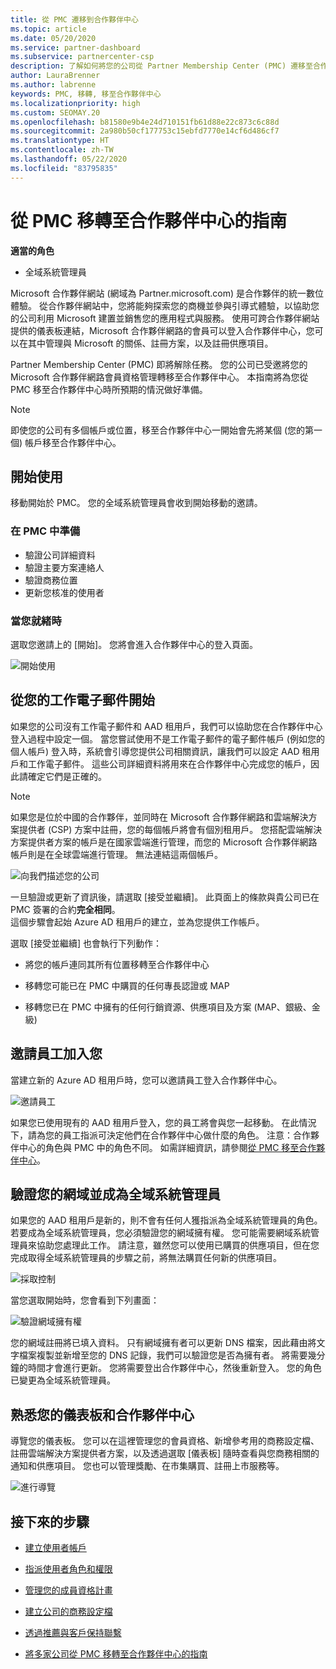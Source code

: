 ```yaml
---
title: 從 PMC 遷移到合作夥伴中心
ms.topic: article
ms.date: 05/20/2020
ms.service: partner-dashboard
ms.subservice: partnercenter-csp
description: 了解如何將您的公司從 Partner Membership Center (PMC) 遷移至合作夥伴中心。
author: LauraBrenner
ms.author: labrenne
keywords: PMC, 移轉, 移至合作夥伴中心
ms.localizationpriority: high
ms.custom: SEOMAY.20
ms.openlocfilehash: b81580e9b4e24d710151fb61d88e22c873c6c88d
ms.sourcegitcommit: 2a980b50cf177753c15ebfd7770e14cf6d486cf7
ms.translationtype: HT
ms.contentlocale: zh-TW
ms.lasthandoff: 05/22/2020
ms.locfileid: "83795835"
---
```

# <a name="guide-to-migrating-from-pmc-to-partner-center"></a>從 PMC 移轉至合作夥伴中心的指南

**適當的角色**

- 全域系統管理員

Microsoft 合作夥伴網站 (網域為 Partner.microsoft.com) 是合作夥伴的統一數位體驗。 從合作夥伴網站中，您將能夠探索您的商機並參與引導式體驗，以協助您的公司利用 Microsoft 建置並銷售您的應用程式與服務。 使用可跨合作夥伴網站提供的儀表板連結，Microsoft 合作夥伴網路的會員可以登入合作夥伴中心，您可以在其中管理與 Microsoft 的關係、註冊方案，以及註冊供應項目。

Partner Membership Center (PMC) 即將解除任務。 您的公司已受邀將您的 Microsoft 合作夥伴網路會員資格管理轉移至合作夥伴中心。 本指南將為您從 PMC 移至合作夥伴中心時所預期的情況做好準備。

>[!Note]
>即使您的公司有多個帳戶或位置，移至合作夥伴中心一開始會先將某個 (您的第一個) 帳戶移至合作夥伴中心。

## <a name="get-started"></a>開始使用

移動開始於 PMC。 您的全域系統管理員會收到開始移動的邀請。

### <a name="prepare-in-pmc"></a>在 PMC 中準備

- 驗證公司詳細資料
- 驗證主要方案連絡人
- 驗證商務位置
- 更新您核准的使用者

### <a name="when-youre-ready"></a>當您就緒時

選取您邀請上的 [開始]。 您將會進入合作夥伴中心的登入頁面。

![開始使用](images/migration/getstarted.jpg)

## <a name="start-with-your-work-email"></a>從您的工作電子郵件開始

如果您的公司沒有工作電子郵件和 AAD 租用戶，我們可以協助您在合作夥伴中心登入過程中設定一個。 當您嘗試使用不是工作電子郵件的電子郵件帳戶 (例如您的個人帳戶) 登入時，系統會引導您提供公司相關資訊，讓我們可以設定 AAD 租用戶和工作電子郵件。 這些公司詳細資料將用來在合作夥伴中心完成您的帳戶，因此請確定它們是正確的。

>[!Note]
>如果您是位於中國的合作夥伴，並同時在 Microsoft 合作夥伴網路和雲端解決方案提供者 (CSP) 方案中註冊，您的每個帳戶將會有個別租用戶。 您搭配雲端解決方案提供者方案的帳戶是在國家雲端進行管理，而您的 Microsoft 合作夥伴網路帳戶則是在全球雲端進行管理。 無法連結這兩個帳戶。

![向我們描述您的公司](images/migration/newtellusabout.png)

一旦驗證或更新了資訊後，請選取 [接受並繼續]。
此頁面上的條款與貴公司已在 PMC 簽署的合約**完全相同**。  
這個步驟會起始 Azure AD 租用戶的建立，並為您提供工作帳戶。

選取 [接受並繼續] 也會執行下列動作：

- 將您的帳戶連同其所有位置移轉至合作夥伴中心

- 移轉您可能已在 PMC 中購買的任何專長認證或 MAP

- 移轉您已在 PMC 中擁有的任何行銷資源、供應項目及方案 (MAP、銀級、金級)

## <a name="invite-employees-to-join-you"></a>邀請員工加入您

當建立新的 Azure AD 租用戶時，您可以邀請員工登入合作夥伴中心。

![邀請員工](images/migration/invite.png)

如果您已使用現有的 AAD 租用戶登入，您的員工將會與您一起移動。 在此情況下，請為您的員工指派可決定他們在合作夥伴中心做什麼的角色。 注意：合作夥伴中心的角色與 PMC 中的角色不同。 如需詳細資訊，請參閱[從 PMC 移至合作夥伴中心](move-pmc-pc-map.md)。

## <a name="verify-your-domain-and-become-a-global-admin"></a>驗證您的網域並成為全域系統管理員  

如果您的 AAD 租用戶是新的，則不會有任何人獲指派為全域系統管理員的角色。若要成為全域系統管理員，您必須驗證您的網域擁有權。 您可能需要網域系統管理員來協助您處理此工作。 請注意，雖然您可以使用已購買的供應項目，但在您完成取得全域系統管理員的步驟之前，將無法購買任何新的供應項目。

![採取控制](images/migration/takecontrol.png)

當您選取開始時，您會看到下列畫面：

![驗證網域擁有權](images/migration/verifytxt.png)

您的網域註冊將已填入資料。 只有網域擁有者可以更新 DNS 檔案，因此藉由將文字檔案複製並新增至您的 DNS 記錄，我們可以驗證您是否為擁有者。 將需要幾分鐘的時間才會進行更新。 您將需要登出合作夥伴中心，然後重新登入。 您的角色已變更為全域系統管理員。

## <a name="get-acquainted-with-your-dashboard-and-partner-center"></a>熟悉您的儀表板和合作夥伴中心

導覽您的儀表板。 您可以在這裡管理您的會員資格、新增參考用的商務設定檔、註冊雲端解決方案提供者方案，以及透過選取 [儀表板] 隨時查看與您商務相關的通知和供應項目。 您也可以管理獎勵、在市集購買、註冊上市服務等。  

![進行導覽](images/migration/fre.png)

## <a name="next-steps"></a>接下來的步驟

- [建立使用者帳戶](create-user-accounts-and-set-permissions.md)

- [指派使用者角色和權限](permissions-overview.md)

- [管理您的成員資格計畫](renew-mpn-offers.md)

- [建立公司的商務設定檔](create-a-marketing-profile.md)

- [透過推薦與客戶保持聯繫](responding-to-referrals.md)

- [將多家公司從 PMC 移轉至合作夥伴中心的指南](move-multiple-companies.md)
